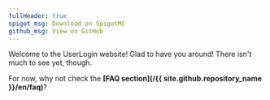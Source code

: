```yaml
---
fullHeader: true
spigot_msg: Download on SpigotMC
github_msg: View on GitHub
---
```


Welcome to the UserLogin website! Glad to have you around! There isn't much to see yet, though.

For now, why not check the **[FAQ section](/{{ site.github.repository_name }}/en/faq)**?
